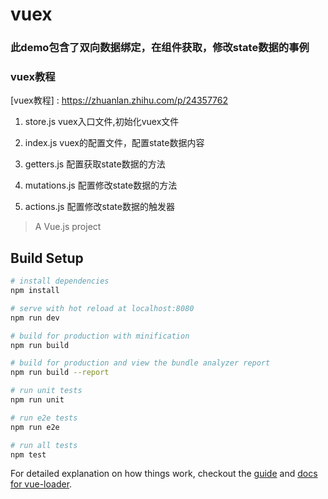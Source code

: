 # vuex
### 此demo包含了双向数据绑定，在组件获取，修改state数据的事例
### vuex教程
  [vuex教程] : https://zhuanlan.zhihu.com/p/24357762

1. store.js
    vuex入口文件,初始化vuex文件

2. index.js
    vuex的配置文件，配置state数据内容

3. getters.js
    配置获取state数据的方法

4. mutations.js
    配置修改state数据的方法

5. actions.js
    配置修改state数据的触发器



> A Vue.js project

## Build Setup

``` bash
# install dependencies
npm install

# serve with hot reload at localhost:8080
npm run dev

# build for production with minification
npm run build

# build for production and view the bundle analyzer report
npm run build --report

# run unit tests
npm run unit

# run e2e tests
npm run e2e

# run all tests
npm test
```

For detailed explanation on how things work, checkout the [guide](http://vuejs-templates.github.io/webpack/) and [docs for vue-loader](http://vuejs.github.io/vue-loader).
